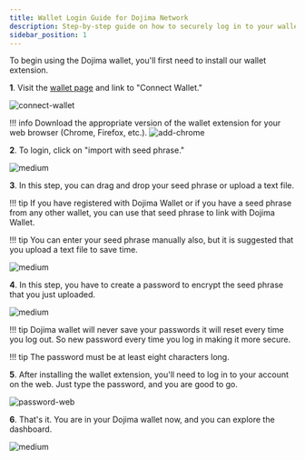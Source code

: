 ```yaml
---
title: Wallet Login Guide for Dojima Network
description: Step-by-step guide on how to securely log in to your wallet within Dojima Network.
sidebar_position: 1
---
```


To begin using the Dojima wallet, you'll first need to install our wallet extension.


**1**. Visit the [wallet page](wallet.dojima.network) and link to "Connect Wallet."

![connect-wallet](https://storage.cloud.google.com/dojima_wallet/Create%20Account/Click%20Connect%20Wallet.png)

!!! info
    Download the appropriate version of the wallet extension for your web browser (Chrome, Firefox, etc.).
    ![add-chrome](https://storage.cloud.google.com/dojima_wallet/Create%20Account/Add%20To%20Chrome.png)


**2**. To login, click on "import with seed phrase."


![medium](https://storage.cloud.google.com/dojima_wallet/Log%20In/Import%20Seed.png)

**3**. In this step, you can drag and drop your seed phrase or upload a text file.

!!! tip
    If you have registered with Dojima Wallet or if you have a seed phrase from any other wallet, you can use that seed phrase to link with Dojima Wallet.





!!! tip
    You can enter your seed phrase manually also, but it is suggested that you upload a text file to save time.


![medium](https://storage.cloud.google.com/dojima_wallet/Log%20In/Drop%20Seed.png)


**4**. In this step, you have to create a password to encrypt the seed phrase that you just uploaded.

![medium](https://storage.cloud.google.com/dojima_wallet/Log%20In/New%20Password%20Seed%20Import.png) 

!!! tip
    Dojima wallet will never save your passwords it will reset every time you log out. So new password every
    time you log in making it more secure.


!!! tip
    The password must be at least eight characters long.

**5**. After installing the wallet extension, you'll need to log in to your account on the web. Just type the password, and you are good to go.

![password-web](https://storage.cloud.google.com/dojima_wallet/Create%20Account/Password%20Web.png)


**6**. That's it. You are in your Dojima wallet now, and you can explore the dashboard. 

![medium](https://storage.cloud.google.com/dojima_wallet/Log%20In/UI.png) 
